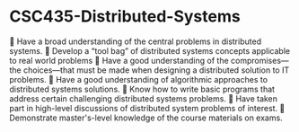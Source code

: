 # CSC435-Distributed-Systems

 Have a broad understanding of the central problems in distributed systems.
 Develop a “tool bag” of distributed systems concepts applicable to real world problems
 Have a good understanding of the compromises—the choices—that must be made when
designing a distributed solution to IT problems.
 Have a good understanding of algorithmic approaches to distributed systems solutions.
 Know how to write basic programs that address certain challenging distributed systems
problems.
 Have taken part in high-level discussions of distributed system problems of interest.
 Demonstrate master's-level knowledge of the course materials on exams.
